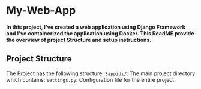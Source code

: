 # My-Web-App

**In this project, I've created a web application using Django Framework and I've containerized the application using Docker. This ReadME provide the overview of project Structure and setup instructions.**

## Project Structure 

The Project has the following structure:
`Sappidi/`: The main project directory which contains:
   `settings.py`: Configuration file for the entire project.
